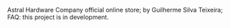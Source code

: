 Astral Hardware Company official online store;
by Guilherme Silva Teixeira;
FAQ: this project is in development.
